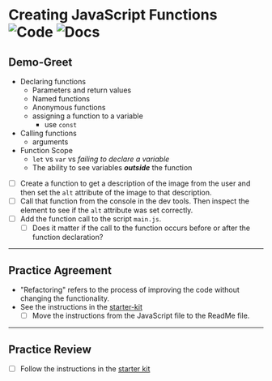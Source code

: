 # Creating JavaScript Functions ![Code](https://img.shields.io/badge/Code%20Status-Walkthrough-blueviolet?logo=Visual%20Studio%20Code&labelColor=indigo)  ![Docs](https://img.shields.io/badge/Documentation%20Status-10--40%25%20Rough%20Outline-red?logo=Read%20the%20Docs)

## Demo-Greet

- Declaring functions
  - Parameters and return values
  - Named functions
  - Anonymous functions
  - assigning a function to a variable
    - use `const`
- Calling functions
  - arguments
- Function Scope
  - `let` vs `var` vs *failing to declare a variable*
  - The ability to see variables ***outside*** the function
- [ ] Create a function to get a description of the image from the user and then set the `alt` attribute of the image to that description.
- [ ] Call that function from the console in the dev tools. Then inspect the element to see if the `alt` attribute was set correctly.
- [ ] Add the function call to the script `main.js`.
  - [ ] Does it matter if the call to the function occurs before or after the function declaration?

----

## Practice Agreement

- "Refactoring" refers to the process of improving the code without changing the functionality.
- See the instructions in the [starter-kit](./practice-agreement/README.md)
  - [ ] Move the instructions from the JavaScript file to the ReadMe file.

----

## Practice Review

- [ ] Follow the instructions in the [starter kit](./practice-review/ReadMe.md)

